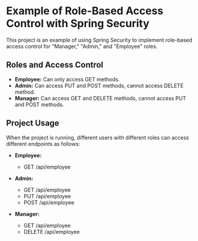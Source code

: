 # Example of Role-Based Access Control with Spring Security

This project is an example of using Spring Security to implement role-based access control for "Manager," "Admin," and "Employee" roles.

## Roles and Access Control

- **Employee:** Can only access GET methods.
- **Admin:** Can access PUT and POST methods, cannot access DELETE method.
- **Manager:** Can access GET and DELETE methods, cannot access PUT and POST methods.

## Project Usage

When the project is running, different users with different roles can access different endpoints as follows:

- **Employee:**
  - GET /api/employee

- **Admin:**
  - GET /api/employee
  - PUT /api/employee
  - POST /api/employee

- **Manager:**
  - GET /api/employee
  - DELETE /api/employee
